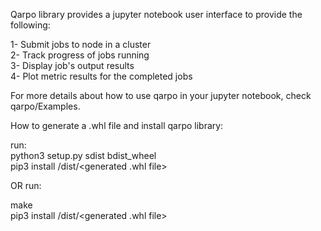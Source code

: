 Qarpo library provides a jupyter notebook user interface to provide the following:


1- Submit jobs to node in a cluster  
2- Track progress of jobs running  
3- Display job's output results  
4- Plot metric results for the completed jobs  

For more details about how to use qarpo in your jupyter notebook, check qarpo/Examples.  

How to generate a .whl file and install qarpo library:  


run:  
    python3 setup.py sdist bdist_wheel    
    pip3 install <path to qarpo>/dist/<generated .whl file>    


OR
run:  

make  
pip3 install <path to qarpo>/dist/<generated .whl file>  
